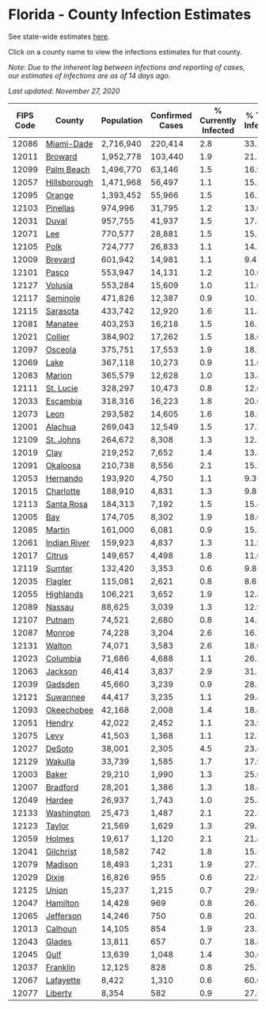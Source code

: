 # Florida - County Infection Estimates

See state-wide estimates [here](/infections/us-fl).

Click on a county name to view the infections estimates for that county.

*Note: Due to the inherent lag between infections and reporting of cases, our estimates of infections are as of 14 days ago.*

*Last updated: November 27, 2020*

|   FIPS Code |                       County |   Population |   Confirmed Cases |   % Currently Infected |   % Total Infected |
|-------------|------------------------------|--------------|-------------------|------------------------|--------------------|
|       12086 |     [Miami-Dade](miami-dade) |    2,716,940 |           220,414 |                    2.8 |               33.2 |
|       12011 |           [Broward](broward) |    1,952,778 |           103,440 |                    1.9 |               21.7 |
|       12099 |     [Palm Beach](palm-beach) |    1,496,770 |            63,146 |                    1.5 |               16.9 |
|       12057 | [Hillsborough](hillsborough) |    1,471,968 |            56,497 |                    1.1 |               15.5 |
|       12095 |             [Orange](orange) |    1,393,452 |            55,966 |                    1.5 |               16.2 |
|       12103 |         [Pinellas](pinellas) |      974,996 |            31,795 |                    1.2 |               13.0 |
|       12031 |               [Duval](duval) |      957,755 |            41,937 |                    1.5 |               17.5 |
|       12071 |                   [Lee](lee) |      770,577 |            28,881 |                    1.5 |               15.1 |
|       12105 |                 [Polk](polk) |      724,777 |            26,833 |                    1.1 |               14.7 |
|       12009 |           [Brevard](brevard) |      601,942 |            14,981 |                    1.1 |                9.4 |
|       12101 |               [Pasco](pasco) |      553,947 |            14,131 |                    1.2 |               10.0 |
|       12127 |           [Volusia](volusia) |      553,284 |            15,609 |                    1.0 |               11.0 |
|       12117 |         [Seminole](seminole) |      471,826 |            12,387 |                    0.9 |               10.7 |
|       12115 |         [Sarasota](sarasota) |      433,742 |            12,920 |                    1.6 |               11.5 |
|       12081 |           [Manatee](manatee) |      403,253 |            16,218 |                    1.5 |               16.1 |
|       12021 |           [Collier](collier) |      384,902 |            17,262 |                    1.5 |               18.0 |
|       12097 |           [Osceola](osceola) |      375,751 |            17,553 |                    1.9 |               18.7 |
|       12069 |                 [Lake](lake) |      367,118 |            10,273 |                    0.9 |               11.0 |
|       12083 |             [Marion](marion) |      365,579 |            12,628 |                    1.0 |               13.4 |
|       12111 |       [St. Lucie](st.-lucie) |      328,297 |            10,473 |                    0.8 |               12.6 |
|       12033 |         [Escambia](escambia) |      318,316 |            16,223 |                    1.8 |               20.6 |
|       12073 |                 [Leon](leon) |      293,582 |            14,605 |                    1.6 |               18.3 |
|       12001 |           [Alachua](alachua) |      269,043 |            12,549 |                    1.5 |               17.2 |
|       12109 |       [St. Johns](st.-johns) |      264,672 |             8,308 |                    1.3 |               12.1 |
|       12019 |                 [Clay](clay) |      219,252 |             7,652 |                    1.4 |               13.3 |
|       12091 |         [Okaloosa](okaloosa) |      210,738 |             8,556 |                    2.1 |               15.2 |
|       12053 |         [Hernando](hernando) |      193,920 |             4,750 |                    1.1 |                9.3 |
|       12015 |       [Charlotte](charlotte) |      188,910 |             4,831 |                    1.3 |                9.8 |
|       12113 |     [Santa Rosa](santa-rosa) |      184,313 |             7,192 |                    1.5 |               15.4 |
|       12005 |                   [Bay](bay) |      174,705 |             8,302 |                    1.9 |               18.6 |
|       12085 |             [Martin](martin) |      161,000 |             6,081 |                    0.9 |               15.2 |
|       12061 | [Indian River](indian-river) |      159,923 |             4,837 |                    1.3 |               11.9 |
|       12017 |             [Citrus](citrus) |      149,657 |             4,498 |                    1.8 |               11.0 |
|       12119 |             [Sumter](sumter) |      132,420 |             3,353 |                    0.6 |                9.8 |
|       12035 |           [Flagler](flagler) |      115,081 |             2,621 |                    0.8 |                8.6 |
|       12055 |       [Highlands](highlands) |      106,221 |             3,652 |                    1.9 |               12.8 |
|       12089 |             [Nassau](nassau) |       88,625 |             3,039 |                    1.3 |               12.9 |
|       12107 |             [Putnam](putnam) |       74,521 |             2,680 |                    0.8 |               14.5 |
|       12087 |             [Monroe](monroe) |       74,228 |             3,204 |                    2.6 |               16.7 |
|       12131 |             [Walton](walton) |       74,071 |             3,583 |                    2.6 |               18.0 |
|       12023 |         [Columbia](columbia) |       71,686 |             4,688 |                    1.1 |               26.1 |
|       12063 |           [Jackson](jackson) |       46,414 |             3,837 |                    2.9 |               31.1 |
|       12039 |           [Gadsden](gadsden) |       45,660 |             3,239 |                    0.9 |               28.1 |
|       12121 |         [Suwannee](suwannee) |       44,417 |             3,235 |                    1.1 |               29.4 |
|       12093 |     [Okeechobee](okeechobee) |       42,168 |             2,008 |                    1.4 |               18.4 |
|       12051 |             [Hendry](hendry) |       42,022 |             2,452 |                    1.1 |               23.9 |
|       12075 |                 [Levy](levy) |       41,503 |             1,368 |                    1.1 |               12.7 |
|       12027 |             [DeSoto](desoto) |       38,001 |             2,305 |                    4.5 |               23.8 |
|       12129 |           [Wakulla](wakulla) |       33,739 |             1,585 |                    1.7 |               17.9 |
|       12003 |               [Baker](baker) |       29,210 |             1,990 |                    1.3 |               25.6 |
|       12007 |         [Bradford](bradford) |       28,201 |             1,386 |                    1.3 |               18.4 |
|       12049 |             [Hardee](hardee) |       26,937 |             1,743 |                    1.0 |               25.3 |
|       12133 |     [Washington](washington) |       25,473 |             1,487 |                    2.1 |               22.5 |
|       12123 |             [Taylor](taylor) |       21,569 |             1,629 |                    1.3 |               29.1 |
|       12059 |             [Holmes](holmes) |       19,617 |             1,120 |                    2.1 |               21.8 |
|       12041 |       [Gilchrist](gilchrist) |       18,582 |               742 |                    1.8 |               15.5 |
|       12079 |           [Madison](madison) |       18,493 |             1,231 |                    1.9 |               27.2 |
|       12029 |               [Dixie](dixie) |       16,826 |               955 |                    0.6 |               22.0 |
|       12125 |               [Union](union) |       15,237 |             1,215 |                    0.7 |               29.0 |
|       12047 |         [Hamilton](hamilton) |       14,428 |               969 |                    0.8 |               26.3 |
|       12065 |       [Jefferson](jefferson) |       14,246 |               750 |                    0.8 |               20.7 |
|       12013 |           [Calhoun](calhoun) |       14,105 |               854 |                    1.9 |               23.2 |
|       12043 |             [Glades](glades) |       13,811 |               657 |                    0.7 |               18.8 |
|       12045 |                 [Gulf](gulf) |       13,639 |             1,048 |                    1.4 |               30.6 |
|       12037 |         [Franklin](franklin) |       12,125 |               828 |                    0.8 |               25.7 |
|       12067 |       [Lafayette](lafayette) |        8,422 |             1,310 |                    0.6 |               60.0 |
|       12077 |           [Liberty](liberty) |        8,354 |               582 |                    0.9 |               27.5 |